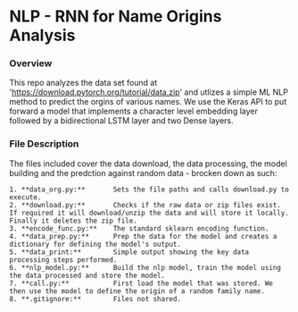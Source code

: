 # NLP - RNN for Name Origins Analysis

### Overview
This repo analyzes the data set found at 'https://download.pytorch.org/tutorial/data.zip' and utlizes a simple ML NLP method to predict the orgins of various names. We use the Keras API to put forward a model that implements a character level embedding layer followed by a bidirectional LSTM layer and two Dense layers. 

### File Description
The files included cover the data download, the data processing, the model building and the predction against random data - brocken down as such:

    1. **data_org.py:**       Sets the file paths and calls download.py to execute.
    2. **download.py:**       Checks if the raw data or zip files exist. If required it will download/unzip the data and will store it locally. Finally it deletes the zip file.
    3. **encode_func.py:**    The standard sklearn encoding function.
    4. **data_prep.py:**      Prep the data for the model and creates a dictionary for defining the model's output.
    5. **data_print:**        Simple output showing the key data processing steps performed.
    6. **nlp_model.py:**      Build the nlp model, train the model using the data processed and store the model.
    7. **call.py:**           First load the model that was stored. We then use the model to define the origin of a random family name.
    8. **.gitignore:**        Files not shared.
  

